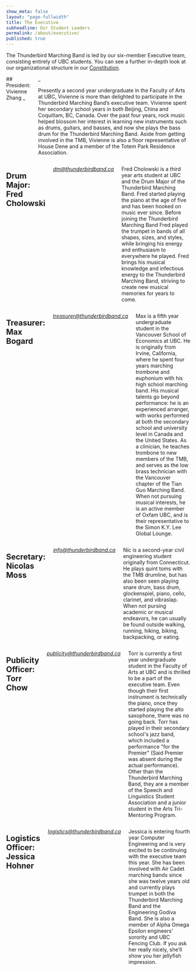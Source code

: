 ```yaml
---
show_meta: false
layout: "page-fullwidth"
title: The Executive
subheadline: Our Student Leaders
permalink: /about/executive/
published: true
---
```


The Thunderbird Marching Band is led by our six-member Executive team, consisting entirely of UBC students. You can see a further in-depth look at our organizational structure in our [Constitution](https://docs.google.com/viewer?a=v&pid=sites&srcid=ZGVmYXVsdGRvbWFpbnx0aHVuZGVyYmlyZG1hcmNoaW5nYmFuZHxneDo1NzE1MDYxMWY5NjhhMDky).

<div class="row">
    <div class="medium-9 columns" markdown="1">
## President: Vivienne Zhang
_<president@thunderbirdband.ca>_

Presently a second year undergraduate in the Faculty of Arts at UBC, Vivienne is more than delighted to participate in the Thunderbird Marching Band’s executive team. Vivienne spent her secondary school years in both Beijing, China and Coquitlam, BC, Canada. Over the past four years, rock music helped blossom her interest in learning new instruments such as drums, guitars, and basses, and now she plays the bass drum for the Thunderbird Marching Band. Aside from getting involved in the TMB, Vivienne is also a floor representative of House Dene and a member of the Totem Park Residence Association.

</div><!-- /.medium-9.columns -->

<div class="medium-3 columns">
<img class="h2img" src="{{ site.url }}/images/exec_vivienne.jpg" alt="">
</div><!-- /.medium-3.columns -->

</div><!-- /.row -->

<div class="row">
    <div class="medium-9 columns" markdown="1">

## Drum Major: Fred Cholowski
_<dm@thunderbirdband.ca>_

Fred Cholowski is a third year arts student at UBC and the Drum Major of the Thunderbird Marching Band. Fred started playing the piano at the age of five and has been hooked on music ever since. Before joining the Thunderbird Marching Band Fred played the trumpet in bands of all shapes, sizes, and styles, while bringing his energy and enthusiasm to everywhere he played. Fred brings his musical knowledge and infectious energy to the Thunderbird Marching Band, striving to create new musical memories for years to come.

</div><!-- /.medium-9.columns -->

<div class="medium-3 columns">
<img class="h2img" src="{{ site.url }}/images/exec_fred.jpg" alt="">
</div><!-- /.medium-3.columns -->

</div><!-- /.row -->

<div class="row">
    <div class="medium-9 columns" markdown="1">

## Treasurer: Max Bogard
_<treasurer@thunderbirdband.ca>_

Max is a fifth year undergraduate student in the Vancouver School of Economics at UBC. He is originally from Irvine, California, where he spent four years marching trombone and euphonium with his high school marching band. His musical talents go beyond performance: he is an experienced arranger, with works performed at both the secondary school and university level in Canada and the United States. As a clinician, he teaches trombone to new members of the TMB, and serves as the low brass technician with the Vancouver chapter of the Tian Guo Marching Band. When not pursuing musical interests, he is an active member of Oxfam UBC, and is their representative to the Simon K.Y. Lee Global Lounge.

</div><!-- /.medium-9.columns -->

<div class="medium-3 columns">
<img class="h2img" src="{{ site.url }}/images/exec_max.jpg" alt="">
</div><!-- /.medium-3.columns -->

</div><!-- /.row -->

<div class="row">
    <div class="medium-9 columns" markdown="1">
    
## Secretary: Nicolas Moss
_<info@thunderbirdband.ca>_

Nic is a second-year civil engineering student originally from Connecticut. He plays quint toms with the TMB drumline, but has also been seen playing snare drum, bass drum, glockenspiel, piano, cello, clarinet, and vibraslap. When not pursing academic or musical endeavors, he can usually be found outside walking, running, hiking, biking, backpacking, or eating.

</div><!-- /.medium-9.columns -->

<div class="medium-3 columns">
<img class="h2img" src="{{ site.url }}/images/exec_nic.jpg" alt="">
</div><!-- /.medium-3.columns -->

</div><!-- /.row -->

<div class="row">
    <div class="medium-9 columns" markdown="1">
    
## Publicity Officer: Torr Chow
_<publicity@thunderbirdband.ca>_

Torr is currently a first year undergraduate student in the Faculty of Arts at UBC and is thrilled to be a part of the executive team. Even though their first instrument is technically the piano, once they started playing the alto saxophone, there was no going back. Torr has played in their secondary school's jazz band, which included a performance "for the Premier" (Said Premier was absent during the actual performance). Other than the Thunderbird Marching Band, they are a member of the Speech and Linguistics Student Association and a junior student in the Arts Tri-Mentoring Program.

</div><!-- /.medium-9.columns -->

<div class="medium-3 columns">
<img class="h2img" src="{{ site.url }}/images/exec_vicki.jpg" alt="">
</div><!-- /.medium-3.columns -->

</div><!-- /.row -->

<div class="row">
    <div class="medium-9 columns" markdown="1">
    
## Logistics Officer: Jessica Hohner
_<logistics@thunderbirdband.ca>_

Jessica is entering fourth year Computer Engineering and is very excited to be continuing with the executive team this year. She has been involved with Air Cadet marching bands since she was twelve years old and currently plays trumpet in both the Thunderbird Marching Band and the Engineering Godiva Band. She is also a member of Alpha Omega Epsilon engineers’ sorority and UBC Fencing Club. If you ask her really nicely, she’ll show you her jellyfish impression.

</div><!-- /.medium-9.columns -->

<div class="medium-3 columns">
<img class="h2img" src="{{ site.url }}/images/exec_jess.jpg" alt="">
</div><!-- /.medium-3.columns -->

</div><!-- /.row -->
